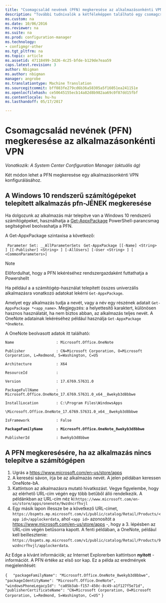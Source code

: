 ```yaml
---
title: "Csomagcsalád nevének (PFN) megkeresése az alkalmazásonkénti VPN |} Microsoft Docs"
description: "További tudnivalók a kétféleképpen található egy csomagcsalád nevét, hogy egy alkalmazásonkénti VPN konfigurálásához."
ms.custom: na
ms.date: 10/06/2016
ms.reviewer: na
ms.suite: na
ms.prod: configuration-manager
ms.technology:
- configmgr-other
ms.tgt_pltfrm: na
ms.topic: article
ms.assetid: 47118499-3d26-4c25-bfde-b129de7eaa59
caps.latest.revision: 3
author: Nbigman
ms.author: nbigman
manager: angrobe
ms.translationtype: Machine Translation
ms.sourcegitcommit: bff083fe279cd6b36a58305a5f16051ea241151e
ms.openlocfilehash: ce50645155ecb14a82d8b982aa69c0f87dd15fbf
ms.contentlocale: hu-hu
ms.lasthandoff: 05/17/2017

---
```

# <a name="find-a-package-family-name-pfn-for-per-app-vpn"></a>Csomagcsalád nevének (PFN) megkeresése az alkalmazásonkénti VPN

*Vonatkozik: A System Center Configuration Manager (aktuális ág)*


Két módon lehet a PFN megkeresése egy alkalmazásonkénti VPN konfigurálásához.

## <a name="find-a-pfn-for-an-app-thats-installed-on-a-windows-10-computer"></a>A Windows 10 rendszerű számítógépeket telepített alkalmazás pfn-JÉNEK megkeresése

Ha dolgozunk az alkalmazás már telepítve van a Windows 10 rendszerű számítógépeket, használhatja a [Get-AppxPackage](https://technet.microsoft.com/library/hh856044.aspx) PowerShell-parancsmag segítségével beolvashatja a PFN.

A Get-AppxPackage szintaxisa a következő:

` Parameter Set: __AllParameterSets`
` Get-AppxPackage [[-Name] <String> ] [[-Publisher] <String> ] [-AllUsers] [-User <String> ] [ <CommonParameters>]`

> [!NOTE]
> Előfordulhat, hogy a PFN lekéréséhez rendszergazdaként futtathatja a Powershellt

Ha például a a számítógép-használat telepített összes univerzális alkalmazásra vonatkozó adatokat lekérni `Get-AppxPackage`.

Amelyet egy alkalmazás tudja a nevét, vagy a név egy részének adatait `Get-AppxPackage *<app_name>`. Megjegyzés: a helyettesítő karaktert, különösen hasznos használatát, ha nem biztos abban, az alkalmazás teljes nevét. A OneNote adatainak lekéréséhez például használja `Get-AppxPackage *OneNote`.


A OneNote beolvasott adatok itt található:

`Name                   : Microsoft.Office.OneNote`

`Publisher              : CN=Microsoft Corporation, O=Microsoft Corporation, L=Redmond, S=Washington, C=US`

`Architecture           : X64`

`ResourceId             :`

`Version                : 17.6769.57631.0`

`PackageFullName        : Microsoft.Office.OneNote_17.6769.57631.0_x64__8wekyb3d8bbwe`

`InstallLocation        : C:\Program Files\WindowsApps`

`\Microsoft.Office.OneNote_17.6769.57631.0_x64__8wekyb3d8bbwe`

`IsFramework            : False`

**`PackageFamilyName      : Microsoft.Office.OneNote_8wekyb3d8bbwe`**

`PublisherId            : 8wekyb3d8bbwe`



## <a name="find-a-pfn-if-the-app-is-not-installed-on-a-computer"></a>A PFN megkeresésére, ha az alkalmazás nincs telepítve a számítógépen

1.    Ugrás a https://www.microsoft.com/en-us/store/apps
2.    A keresési sávon, írja be az alkalmazás nevét. A jelen példában keressen OneNote-bA.
3.    Kattintson az alkalmazásra mutató hivatkozást. Vegye figyelembe, hogy az elérhető URL-cím végén egy több betűből álló rendelkezik. A példánkban az URL-cím néz ki:`https://www.microsoft.com/en-us/store/apps/onenote/9wzdncrfhvjl`
4.    Egy másik lapon illessze be a következő URL-címet, `https://bspmts.mp.microsoft.com/v1/public/catalog/Retail/Products/<app id>/applockerdata`, ahol `<app id>` azonosítót a https://www.microsoft.com/en-us/store/apps -, hogy a 3. lépésben az URL-cím végén betűsorra kapott. A fenti példában, a OneNote, például kell beillesztenie: `https://bspmts.mp.microsoft.com/v1/public/catalog/Retail/Products/9wzdncrfhvjl/applockerdata`.

Az Edge a kívánt információk; az Internet Explorerben kattintson **nyitott** -információt. A PFN értéke az első sor kap. Ez a példa az eredmények megjelenítését:


`{`
`  "packageFamilyName": "Microsoft.Office.OneNote_8wekyb3d8bbwe",`
`  "packageIdentityName": "Microsoft.Office.OneNote",`
`  "windowsPhoneLegacyId": "ca05b3ab-f157-450c-8c49-a1f127f5e71d",`
`  "publisherCertificateName": "CN=Microsoft Corporation, O=Microsoft Corporation, L=Redmond, S=Washington, C=US"`
`}`

